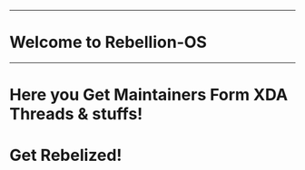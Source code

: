 -----------------------------------------------------------------------------------------

# Welcome to Rebellion-OS

------------------------------------------------------------------------------------------

# Here you Get Maintainers Form XDA Threads & stuffs!

# Get Rebelized!
